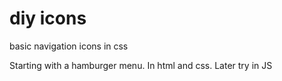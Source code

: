 # diy icons
 basic navigation icons in css

Starting with a hamburger menu. In html and css. Later try in JS
